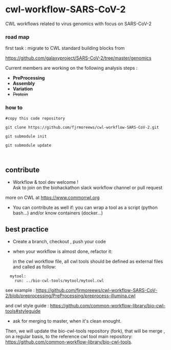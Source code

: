 # cwl-workflow-SARS-CoV-2
CWL workflows related to virus genomics with focus on SARS-CoV-2


### road map
first task : migrate to CWL standard building blocks from 

https://github.com/galaxyproject/SARS-CoV-2/tree/master/genomics


Current members are working on the following analysis steps : 

- **PreProcessing**
- **Assembly**
- **Variation**
- ~~Protein~~



### how to 


```
#copy this code repository 

git clone https://github.com/fjrmoreews/cwl-workflow-SARS-CoV-2.git

git submodule init

git submodule update



```

##  contribute

- Workflow & tool dev welcome !  
Ask to join on the biohackathon slack workflow channel
or pull request

more on CWL at https://www.commonwl.org

-  You can contribute as well if:
  you can wrap a tool as a script (python bash...)
  and/or know containers (docker...)

##  best practice

- Create a branch, checkout , push your code 
- when your workflow is almost done, refactor it: 

  in the cwl workflow file, all  cwl tools should be defined as external files and called as follow:
```
  mytool:
    run: ../bio-cwl-tools/mytool/mytool.cwl
```

see example :  https://github.com/fjrmoreews/cwl-workflow-SARS-CoV-2/blob/preprocessing/PreProcessing/preprocess-illumina.cwl

and cwl style guide : https://github.com/common-workflow-library/bio-cwl-tools#styleguide

 - ask for merging to master, when it's clean enought.
  
  
Then,  we will  update the bio-cwl-tools repository (fork), that will be merge , on a regular basis,  to the reference 
cwl tool main repository: https://github.com/common-workflow-library/bio-cwl-tools.



<!-- -->



